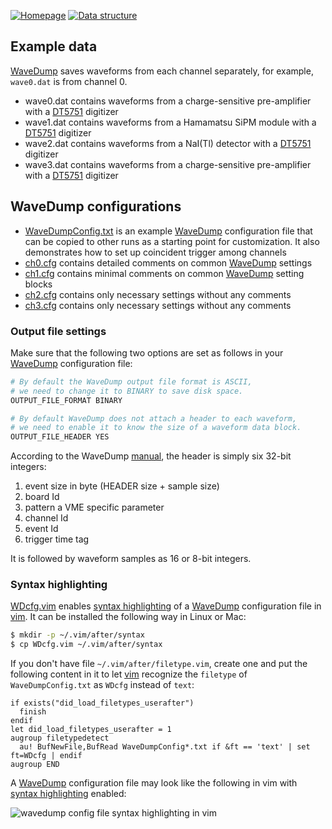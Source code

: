 [![Homepage](https://img.shields.io/badge/toward-homepage-blue?style=flat)](https://github.com/jintonic/toward)
[![Data structure](https://img.shields.io/badge/data-structure-red?style=flat)](..)

## Example data

[WaveDump][] saves waveforms from each channel separately, for example, `wave0.dat` is from channel 0.

- wave0.dat contains waveforms from a charge-sensitive pre-amplifier with a [DT5751][] digitizer
- wave1.dat contains waveforms from a Hamamatsu SiPM module with a [DT5751][] digitizer
- wave2.dat contains waveforms from a NaI(Tl) detector with a [DT5751][] digitizer
- wave3.dat contains waveforms from a charge-sensitive pre-amplifier with a [DT5751][] digitizer

## WaveDump configurations

- [WaveDumpConfig.txt](WaveDumpConfig.txt) is an example [WaveDump][] configuration file that can be copied to other runs as a starting point for customization. It also demonstrates how to set up coincident trigger among channels
- [ch0.cfg](ch0.cfg) contains detailed comments on common [WaveDump][] settings
- [ch1.cfg](ch1.cfg) contains minimal comments on common [WaveDump][] setting blocks
- [ch2.cfg](ch2.cfg) contains only necessary settings without any comments
- [ch3.cfg](ch3.cfg) contains only necessary settings without any comments

### Output file settings

Make sure that the following two options are set as follows in your [WaveDump][] configuration file:

```sh
# By default the WaveDump output file format is ASCII,
# we need to change it to BINARY to save disk space.
OUTPUT_FILE_FORMAT BINARY

# By default WaveDump does not attach a header to each waveform, 
# we need to enable it to know the size of a waveform data block.
OUTPUT_FILE_HEADER YES
```

According to the WaveDump [manual][], the header is simply six 32-bit integers:

1. event size in byte (HEADER size + sample size)
2. board Id
3. pattern a VME specific parameter
4. channel Id
5. event Id
6. trigger time tag

It is followed by waveform samples as 16 or 8-bit integers.

### Syntax highlighting

[WDcfg.vim](WDcfg.vim) enables [syntax highlighting][1] of a [WaveDump][] configuration file in [vim][]. It can be installed the following way in Linux or Mac:

```sh
$ mkdir -p ~/.vim/after/syntax
$ cp WDcfg.vim ~/.vim/after/syntax
```

If you don't have file `~/.vim/after/filetype.vim`, create one and put the following content in it to let [vim][] recognize the `filetype` of `WaveDumpConfig.txt` as `WDcfg` instead of `text`:

```vim
if exists("did_load_filetypes_userafter")
  finish
endif
let did_load_filetypes_userafter = 1
augroup filetypedetect
  au! BufNewFile,BufRead WaveDumpConfig*.txt if &ft == 'text' | set ft=WDcfg | endif
augroup END
```

A [WaveDump][] configuration file may look like the following in vim with [syntax highlighting][1] enabled:

![wavedump config file syntax highlighting in vim](vim.png)

[1]:https://en.wikipedia.org/wiki/Syntax_highlighting
[vim]:https://www.vim.org/
[CAEN]:https://www.caen.it/
[WaveDump]:https://www.caen.it/products/caen-wavedump/
[DT5751]:https://www.caen.it/products/dt5751/
[TOWARD]:https://github.com/jintonic/toward
[manual]:https://usermanual.wiki/Document/UM2091WaveDumpUserManualrev13.87092449/view
